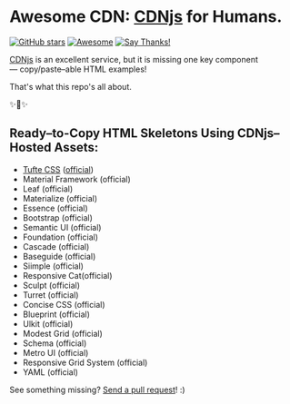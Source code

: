 # Awesome CDN: [CDNjs](https://cdnjs.com) for Humans.

[![GitHub stars](https://img.shields.io/github/stars/kennethreitz/awesome-cdb.svg?style=social&label=Star)](https://github.com/kennethreitz/awesome-coins)
[![Awesome](https://cdn.rawgit.com/sindresorhus/awesome/d7305f38d29fed78fa85652e3a63e154dd8e8829/media/badge.svg)](https://github.com/sindresorhus/awesome)
[![Say Thanks!](https://img.shields.io/badge/SayThanks-!-1EAEDB.svg)](https://saythanks.io/to/kennethreitz)

[CDNjs](https://cdnjs.com) is an excellent service, but it is missing one key component — copy/paste–able HTML examples! 

That's what this repo's all about. 

✨🍰✨

## Ready–to-Copy HTML Skeletons Using CDNjs–Hosted Assets:

- [Tufte CSS](https://github.com/kennethreitz/awesome-cdn/blob/master/tufte-css.html) ([official](https://edwardtufte.github.io/tufte-css/))
- Material Framework (official)
- Leaf (official)
- Materialize (official)
- Essence (official)
- Bootstrap (official)
- Semantic UI (official)
- Foundation (official)
- Cascade (official)
- Baseguide (official)
- Siimple (official)
- Responsive Cat(official)
- Sculpt (official)
- Turret (official)
- Concise CSS (official)
- Blueprint (official)
- Ulkit (official)
- Modest Grid (official)
- Schema (official)
- Metro UI (official)
- Responsive Grid System (official)
- YAML (official)

See something missing? [Send a pull request](https://github.com/kennethreitz/awesome-cdn/pulls)! :)
